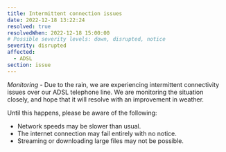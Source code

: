 ```yaml
---
title: Intermittent connection issues
date: 2022-12-18 13:22:24 
resolved: true
resolvedWhen: 2022-12-18 15:00:00 
# Possible severity levels: down, disrupted, notice
severity: disrupted
affected:
  - ADSL
section: issue
---
```


*Monitoring* - Due to the rain, we are experiencing intermittent connectivity issues over our ADSL telephone line.
We are monitoring the situation closely, and hope that it will resolve with an improvement in weather.

Until this happens, please be aware of the following:

- Network speeds may be slower than usual.
- The internet connection may fail entirely with no notice.
- Streaming or downloading large files may not be possible.